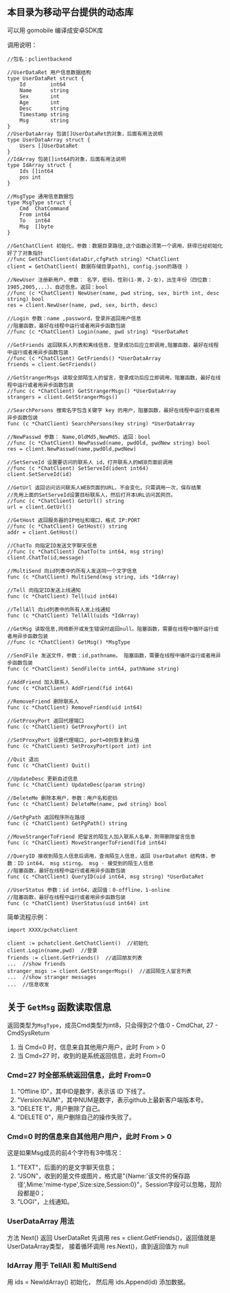 ## 本目录为移动平台提供的动态库

可以用 gomobile 编译成安卓SDK库

调用说明：

```
//包名：pclientbackend

//UserDataRet 用户信息数据结构
type UserDataRet struct {
	Id        int64
	Name      string
	Sex       int
	Age       int
	Desc      string
	Timestamp string
	Msg       string
}
//UserDataArray 包装[]UserDataRet的对象，后面有用法说明
type UserDataArray struct {
	Users []UserDataRet
}
//IdArray 包装[]int64的对象，后面有用法说明
type IdArray struct {
	Ids []int64
	pos int
}

//MsgType 通用信息数据包
type MsgType struct {
	Cmd  ChatCommand
	From int64
	To   int64
	Msg  []byte
}

//GetChatClient 初始化，参数：数据目录路径,这个函数必须第一个调用，获得已经初始化好了了对象指针
//func GetChatClient(dataDir,cfgPath string) *ChatClient
client = GetChatClient( 数据存储目录path1, config.json的路径 )

//NewUser 注册新用户，参数： 名字，密码，性别(1-男，2-女)，出生年份（四位数：1985,2005,...），自述信息。返回：bool
//func (c *ChatClient) NewUser(name, pwd string, sex, birth int, desc string) bool
res = client.NewUser(name, pwd, sex, birth, desc)

//Login 参数：name ,password，登录并返回用户信息
//阻塞函数，最好在线程中运行或者用异步函数包装
//func (c *ChatClient) Login(name, pwd string) *UserDataRet

//GetFriends 返回联系人列表和离线信息，登录成功后应立即调用,阻塞函数，最好在线程中运行或者用异步函数包装
//func (c *ChatClient) GetFriends() *UserDataArray
friends = client.GetFriends()

//GetStrangerMsgs 读取全部陌生人的留言，登录成功后应立即调用，阻塞函数，最好在线程中运行或者用异步函数包装
//func (c *ChatClient) GetStrangerMsgs() *UserDataArray
strangers = client.GetStrangerMsgs()

//SearchPersons 搜索名字包含关键字 key 的用户，阻塞函数，最好在线程中运行或者用异步函数包装
func (c *ChatClient) SearchPersons(key string) *UserDataArray

//NewPasswd 参数： Name,OldMd5,NewMd5，返回：bool
//func (c *ChatClient) NewPasswd(name, pwdOld, pwdNew string) bool
res = client.NewPasswd(name,pwdOld,pwdNew)

//SetServeId 设置要访问的联系人 id，打开联系人的WEB页面前调用
//func (c *ChatClient) SetServeId(ident int64)
client.SetServeId(id)

//GetUrl 返回访问访问联系人WEB页面的URL，不会变化，只需调用一次，保存结果
//先用上面的SetServeId设置目标联系人，然后打开本URL访问其网页。
//func (c *ChatClient) GetUrl() string
url = client.GetUrl()

//GetHost 返回服务器的IP地址和端口，格式 IP:PORT
//func (c *ChatClient) GetHost() string
addr = client.GetHost()

//ChatTo 向指定ID发送文字聊天信息
//func (c *ChatClient) ChatTo(to int64, msg string)
client.ChatTo(id,message)

//MultiSend 向id列表中的所有人发送同一个文字信息
func (c *ChatClient) MultiSend(msg string, ids *IdArray)

//Tell 向指定ID发送上线通知
func (c *ChatClient) Tell(uid int64)

//TellAll 向id列表中的所有人发上线通知
func (c *ChatClient) TellAll(uids *IdArray)

//GetMsg 读取信息,网络断开或发生错误时返回null。阻塞函数，需要在线程中循环运行或者用异步函数包装
//func (c *ChatClient) GetMsg() *MsgType

//SendFile 发送文件，参数：id,pathname。 阻塞函数，需要在线程中循环运行或者用异步函数包装
func (c *ChatClient) SendFile(to int64, pathName string)

//AddFriend 加入联系人
func (c *ChatClient) AddFriend(fid int64)

//RemoveFriend 删除联系人
func (c *ChatClient) RemoveFriend(uid int64)

//GetProxyPort 返回代理端口
func (c *ChatClient) GetProxyPort() int 

//SetProxyPort 设置代理端口, port=0则恢复默认值
func (c *ChatClient) SetProxyPort(port int) int

//Quit 退出
func (c *ChatClient) Quit() 

//UpdateDesc 更新自述信息
func (c *ChatClient) UpdateDesc(param string) 

//DeleteMe 删除本用户，参数：用户名和密码
func (c *ChatClient) DeleteMe(name, pwd string) bool

//GetPgPath 返回程序所在路径
func (c *ChatClient) GetPgPath() string

//MoveStrangerToFriend 把留言的陌生人加入联系人名单，附带删除留言信息
func (c *ChatClient) MoveStrangerToFriend(fid int64)

//QueryID 接收到陌生人信息后调用，查询陌生人信息，返回 UserDataRet 结构体，参数：ID int64， msg stirng。 msg - 接受到的陌生人信息
//阻塞函数，最好在线程中运行或者用异步函数包装
func (c *ChatClient) QueryID(uid int64, msg string) *UserDataRet 

//UserStatus 参数：id int64，返回值：0-offline，1-online
//阻塞函数，最好在线程中运行或者用异步函数包装
func (c *ChatClient) UserStatus(uid int64) int
```

简单流程示例：

```
import XXXX/pchatclient

client := pchatclient.GetChatClient()  //初始化
client.Login(name,pwd)  //登录
friends := client.GetFriends()  //返回朋友列表
...  //show friends
stranger_msgs := client.GetStrangerMsgs()  //返回陌生人留言列表
...  //show stranger messages
...  //信息收发
```

## 关于 `GetMsg` 函数读取信息
返回类型为`MsgType`，成员Cmd类型为int8，只会得到2个值:0 - CmdChat, 27 - CmdSysReturn

1. 当 Cmd=0 时，信息来自其他用户用户，此时 From > 0
2. 当 Cmd=27 时，收到的是系统返回信息，此时 From=0

### Cmd=27 时全部系统返回信息，此时 From=0
1. "Offline ID"，其中ID是数字，表示该 ID 下线了。
2. "Version:NUM"，其中NUM是数字，表示github上最新客户端版本号。
3. "DELETE 1"，用户删除了自己。
4. "DELETE 0"，用户删除自己的操作失败了。

### Cmd=0 时的信息来自其他用户用户，此时 From > 0
这是如果Msg成员的前4个字符有3中情况：

1. "TEXT"，后面的的是文字聊天信息；
2. "JSON"，收到的是文件或图片，格式是"{Name:'该文件的保存路径',Mime:'mime-type',Size:size,Session:0}"，Session字段可以忽略，现阶段都是0；
3. "LOGI"，上线通知。

### UserDataArray 用法
方法 Next()
返回 UserDataRet 先调用 res = client.GetFriends()，返回值就是UserDataArray类型，
接着循环调用 res.Next()，直到返回值为 null

### IdArray 用于 TellAll 和 MultiSend
用 ids = NewIdArray() 初始化，
然后用 ids.Append(id) 添加数据。
